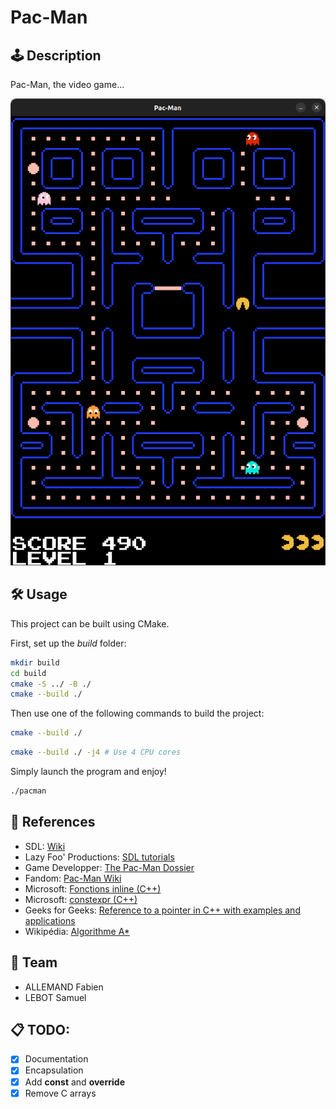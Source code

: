# Pac-Man

## 🕹️ Description

Pac-Man, the video game...

![](screenshot.png)

## 🛠 Usage

This project can be built using CMake.

First, set up the *build* folder:
```bash
mkdir build
cd build
cmake -S ../ -B ./
cmake --build ./
```
Then use one of the following commands to build the project:
```bash
cmake --build ./
```
```bash
cmake --build ./ -j4 # Use 4 CPU cores
```
Simply launch the program and enjoy!
```bash
./pacman
```

## 🔗 References

- SDL: [Wiki](https://wiki.libsdl.org/SDL2/FrontPage)
- Lazy Foo' Productions: [SDL tutorials](https://lazyfoo.net/tutorials/SDL/index.php)
- Game Developper: [The Pac-Man Dossier](https://www.gamedeveloper.com/design/the-pac-man-dossier)
- Fandom: [Pac-Man Wiki](https://pacman.fandom.com/wiki/Maze_Ghost_AI_Behaviors)
- Microsoft: [Fonctions inline (C++)](https://learn.microsoft.com/fr-fr/cpp/cpp/inline-functions-cpp?view=msvc-170)
- Microsoft: [constexpr (C++)](https://learn.microsoft.com/fr-fr/cpp/cpp/constexpr-cpp?view=msvc-170)
- Geeks for Geeks: [Reference to a pointer in C++ with examples and applications](https://www.geeksforgeeks.org/reference-to-a-pointer-in-c-with-examples-and-applications/)
- Wikipédia: [Algorithme A*](https://fr.wikipedia.org/wiki/Algorithme_A*)

## 👥 Team
- ALLEMAND Fabien
- LEBOT Samuel

## 📋 TODO:
- [x] Documentation
- [x] Encapsulation
- [x] Add **const** and **override**
- [x] Remove C arrays
